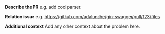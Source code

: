 **Describe the PR**
e.g. add cool parser.

**Relation issue**
e.g. https://github.com/adalundhe/gin-swagger/pull/123/files

**Additional context**
Add any other context about the problem here.
